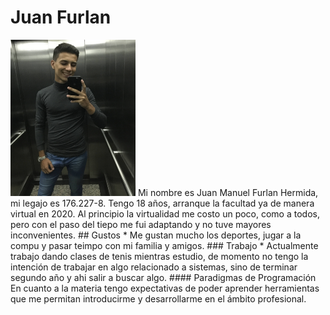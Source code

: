 # Juan Furlan
<img src="IMG_0750.JPG" width="200px" height="250px">
Mi nombre es Juan Manuel Furlan Hermida, mi legajo es 176.227-8.
Tengo 18 años, arranque la facultad ya de manera virtual en 2020. Al principio la virtualidad me costo un poco, como a todos, pero con el paso del tiepo me fui adaptando y no tuve mayores inconvenientes.
## Gustos
* Me gustan mucho los deportes, jugar a la compu y pasar teimpo con mi familia y amigos.
### Trabajo 
* Actualmente trabajo dando clases de tenis mientras estudio, de momento no tengo la intención de trabajar en algo relacionado a sistemas, 
sino de terminar segundo año y ahi salir a buscar algo. 
#### Paradigmas de Programación
En cuanto a la materia tengo expectativas de poder aprender herramientas que me permitan introducirme y desarrollarme en el ámbito profesional.

